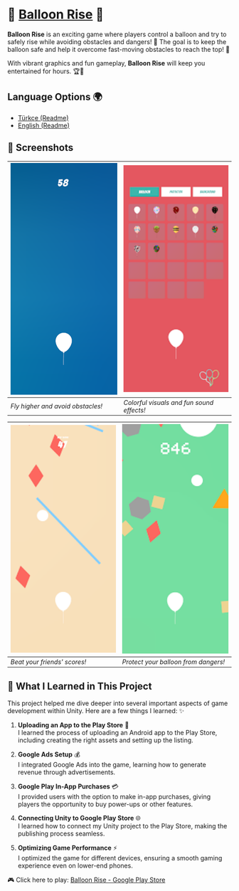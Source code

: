 # 🎈 [**Balloon Rise**](https://play.google.com/store/apps/details?id=com.LonelyFrog.BalloonRise) 🎈

**Balloon Rise** is an exciting game where players control a balloon and try to safely rise while avoiding obstacles and dangers! 🌟 The goal is to keep the balloon safe and help it overcome fast-moving obstacles to reach the top! 🚀

With vibrant graphics and fun gameplay, **Balloon Rise** will keep you entertained for hours. 🏆💨

## Language Options 🌍
- [Türkçe (Readme)](readme.tr.md)
- [English (Readme)](readme.md)


## 📸 Screenshots

| <img src="assets/img/1.webp" width="300" /> | <img src="assets/img/2.webp" width="300" /> |
| ------------------------------------------- | ------------------------------------------- |
| *Fly higher and avoid obstacles!*        | *Colorful visuals and fun sound effects!* |

| <img src="assets/img/3.webp" width="300" /> | <img src="assets/img/4.webp" width="300" /> |
| ------------------------------------------- | ------------------------------------------- |
| *Beat your friends' scores!* | *Protect your balloon from dangers!*

## 🚀 What I Learned in This Project

This project helped me dive deeper into several important aspects of game development within Unity. Here are a few things I learned: ✨

1. **Uploading an App to the Play Store** 📲  
   I learned the process of uploading an Android app to the Play Store, including creating the right assets and setting up the listing.

2. **Google Ads Setup** 💰  
   I integrated Google Ads into the game, learning how to generate revenue through advertisements.

3. **Google Play In-App Purchases** 💳  
   I provided users with the option to make in-app purchases, giving players the opportunity to buy power-ups or other features.

4. **Connecting Unity to Google Play Store** 🌐  
   I learned how to connect my Unity project to the Play Store, making the publishing process seamless.

5. **Optimizing Game Performance** ⚡  
   I optimized the game for different devices, ensuring a smooth gaming experience even on lower-end phones.
   
🎮 Click here to play: [Balloon Rise - Google Play Store](https://play.google.com/store/apps/details?id=com.LonelyFrog.BalloonRise) 

